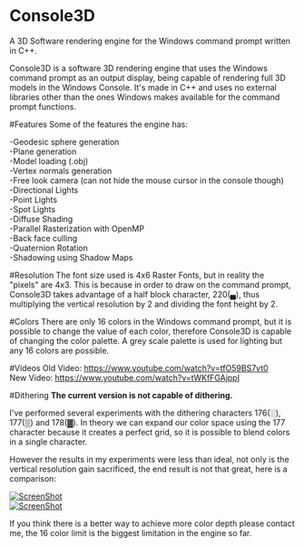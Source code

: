 # Console3D
A 3D Software rendering engine for the Windows command prompt written in C++.

Console3D is a software 3D rendering engine that uses the Windows command prompt as an output display, being capable of rendering full 3D models in the Windows Console. It's made in C++ and uses no external libraries other than the ones Windows makes available for the command prompt functions.

#Features
Some of the features the engine has:

  -Geodesic sphere generation  
  -Plane generation  
  -Model loading (.obj)  
  -Vertex normals generation  
  -Free look camera (can not hide the mouse cursor in the console though)  
  -Directional Lights  
  -Point Lights  
  -Spot Lights  
  -Diffuse Shading  
  -Parallel Rasterization with OpenMP  
  -Back face culling  
  -Quaternion Rotation  
  -Shadowing using Shadow Maps  

#Resolution
The font size used is 4x6 Raster Fonts, but in reality the "pixels" are 4x3.
This is because in order to draw on the command prompt, Console3D takes advantage of a half block character, 220(▄), thus multiplying the vertical resolution by 2 and dividing the font height by 2.

#Colors
There are only 16 colors in the Windows command prompt, but it is possible to change the value of each color, therefore Console3D is capable of changing the color palette.
A grey scale palette is used for lighting but any 16 colors are possible.

#Videos
Old Video: https://www.youtube.com/watch?v=tfO59BS7vt0  
New Video: https://www.youtube.com/watch?v=tWKfFGAjppI  

#Dithering
**The current version is not capable of dithering.**

I've performed several experiments with the dithering characters 176(░), 177(▒) and 178(▓). In theory we can expand our color
space using the 177 character because it creates a perfect grid, so it is possible to blend colors in a single character.

However the results in my experiments were less than ideal, not only is the vertical resolution gain sacrificed, the end result is not that great, here is a comparison:

[![ScreenShot](https://i.imgur.com/BoQOuOv.gif)](https://i.imgur.com/BoQOuOv.gif)  
[![ScreenShot](https://i.imgur.com/57Qeyg9.gif)](https://i.imgur.com/57Qeyg9.gif)  

If you think there is a better way to achieve more color depth please contact me, the 16 color limit is the biggest limitation in the engine so far.
